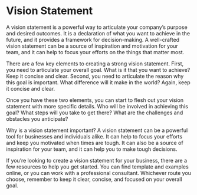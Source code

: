 # Vision Statement



A vision statement is a powerful way to articulate your company’s purpose and desired outcomes. It is a declaration of what you want to achieve in the future, and it provides a framework for decision-making. A well-crafted vision statement can be a source of inspiration and motivation for your team, and it can help to focus your efforts on the things that matter most.

There are a few key elements to creating a strong vision statement. First, you need to articulate your overall goal. What is it that you want to achieve? Keep it concise and clear. Second, you need to articulate the reason why this goal is important. What difference will it make in the world? Again, keep it concise and clear.

Once you have these two elements, you can start to flesh out your vision statement with more specific details. Who will be involved in achieving this goal? What steps will you take to get there? What are the challenges and obstacles you anticipate?

Why is a vision statement important? A vision statement can be a powerful tool for businesses and individuals alike. It can help to focus your efforts and keep you motivated when times are tough. It can also be a source of inspiration for your team, and it can help you to make tough decisions.

If you’re looking to create a vision statement for your business, there are a few resources to help you get started. You can find template and examples online, or you can work with a professional consultant. Whichever route you choose, remember to keep it clear, concise, and focused on your overall goal.